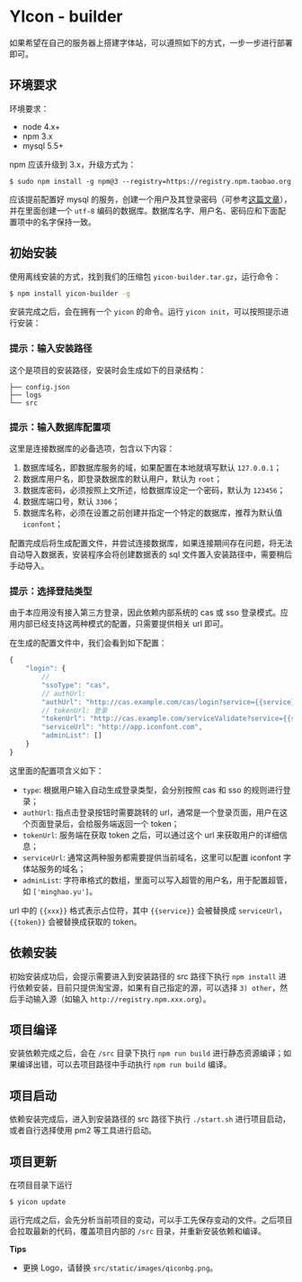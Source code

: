 # YIcon - builder

如果希望在自己的服务器上搭建字体站，可以遵照如下的方式，一步一步进行部署即可。

## 环境要求

环境要求：

- node 4.x+
- npm 3.x
- mysql 5.5+

npm 应该升级到 3.x，升级方式为：

```
$ sudo npm install -g npm@3 --registry=https://registry.npm.taobao.org
```

应该提前配置好 mysql 的服务，创建一个用户及其登录密码（可参考[这篇文章](http://www.cyberciti.biz/faq/mysql-change-root-password/)），并在里面创建一个 `utf-8` 编码的数据库。数据库名字、用户名、密码应和下面配置项中的名字保持一致。

## 初始安装

使用离线安装的方式，找到我们的压缩包 `yicon-builder.tar.gz`，运行命令：

```bash
$ npm install yicon-builder -g
```

安装完成之后，会在拥有一个 `yicon` 的命令。运行 `yicon init`，可以按照提示进行安装：

### 提示：输入安装路径

这个是项目的安装路径，安装时会生成如下的目录结构：

```
├── config.json
├── logs
└── src
```

### 提示：输入数据库配置项

这里是连接数据库的必备选项，包含以下内容：

1. 数据库域名，即数据库服务的域，如果配置在本地就填写默认 `127.0.0.1`；
2. 数据库用户名，即登录数据库的默认用户，默认为 `root`；
3. 数据库密码，必须按照上文所述，给数据库设定一个密码，默认为 `123456`；
4. 数据库端口号，默认 `3306`；
5. 数据库名称，必须在设置之前创建并指定一个特定的数据库，推荐为默认值 `iconfont`；

配置完成后将生成配置文件，并尝试连接数据库，如果连接期间存在问题，将无法自动导入数据表，安装程序会将创建数据表的 sql 文件置入安装路径中，需要稍后手动导入。

### 提示：选择登陆类型

由于本应用没有接入第三方登录，因此依赖内部系统的 cas 或 sso 登录模式。应用内部已经支持这两种模式的配置，只需要提供相关 url 即可。

在生成的配置文件中，我们会看到如下配置：

```javascript
{
    "login": {
        //
        "ssoType": "cas",
        // authUrl:
        "authUrl": "http://cas.example.com/cas/login?service={{service}}",
        // tokenUrl: 登录
        "tokenUrl": "http://cas.example.com/serviceValidate?service={{service}}&ticket={{token}}",
        "serviceUrl": "http://app.iconfont.com",
        "adminList": []
    }
}
```

这里面的配置项含义如下：

- `type`: 根据用户输入自动生成登录类型，会分别按照 cas 和 sso 的规则进行登录；
- `authUrl`: 指点击登录按钮时需要跳转的 url，通常是一个登录页面，用户在这个页面登录后，会给服务端返回一个 token；
- `tokenUrl`: 服务端在获取 token 之后，可以通过这个 url 来获取用户的详细信息；
- `serviceUrl`: 通常这两种服务都需要提供当前域名，这里可以配置 iconfont 字体站服务的域名；
- `adminList`: 字符串格式的数组，里面可以写入超管的用户名，用于配置超管，如 `['minghao.yu']`。

url 中的 `{{xxx}}` 格式表示占位符，其中 `{{service}}` 会被替换成 `serviceUrl`，`{{token}}` 会被替换成获取的 token。

## 依赖安装

初始安装成功后，会提示需要进入到安装路径的 src 路径下执行 `npm install` 进行依赖安装，目前只提供淘宝源，如果有自己指定的源，可以选择 `3) other`，然后手动输入源（如输入 `http://registry.npm.xxx.org`）。

## 项目编译

安装依赖完成之后，会在 `/src` 目录下执行 `npm run build` 进行静态资源编译；如果编译出错，可以去项目路径中手动执行 `npm run build` 编译。

## 项目启动

依赖安装完成后，进入到安装路径的 src 路径下执行 `./start.sh` 进行项目启动，或者自行选择使用 pm2 等工具进行启动。

## 项目更新

在项目目录下运行

```
$ yicon update
```

运行完成之后，会先分析当前项目的变动，可以手工先保存变动的文件。之后项目会拉取最新的代码，覆盖项目内部的 `/src` 目录，并重新安装依赖和编译。

**Tips**

- 更换 Logo，请替换 `src/static/images/qiconbg.png`。
